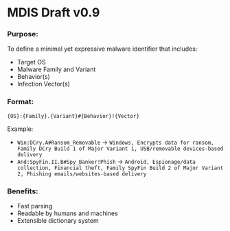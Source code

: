 # MDIS Draft v0.9

### Purpose:
To define a minimal yet expressive malware identifier that includes:

- Target OS
- Malware Family and Variant
- Behavior(s)
- Infection Vector(s)

### Format:
`{OS}:{Family}.{Variant}#{Behavior}!{Vector}`

Example:
- `Win:DCry.A#Ransom_Removable` -> `Windows, Encrypts data for ransom, Family DCry Build 1 of Major Variant 1, USB/removable devices-based delivery`
- `And:SpyFin.II.B#Spy_Banker!Phish` -> `Android, Espionage/data collection, Financial theft, Family SpyFin Build 2 of Major Variant 2, Phishing emails/websites-based delivery`

### Benefits:
- Fast parsing
- Readable by humans and machines
- Extensible dictionary system
